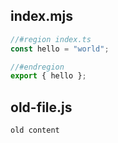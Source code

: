 ## index.mjs

```mjs
//#region index.ts
const hello = "world";

//#endregion
export { hello };
```

## old-file.js

```js
old content
```
